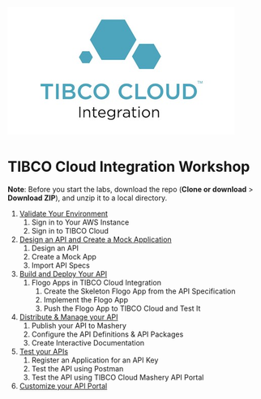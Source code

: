 # ![TIBCO Cloud](doc/images/tci.jpg) 
# TIBCO Cloud Integration Workshop

**Note**: Before you start the labs, download the repo (**Clone or download** > **Download ZIP**), and unzip it to a local directory.

1. [Validate Your Environment](doc/000.md)
    1. Sign in to Your AWS Instance
    2. Sign in to TIBCO Cloud
2. [Design an API and Create a Mock Application](doc/001.md)
    1. Design an API
    2. Create a Mock App
    3. Import API Specs
3. [Build and Deploy Your API](doc/002.md)
	1. Flogo Apps in TIBCO Cloud Integration
       1. Create the Skeleton Flogo App from the API Specification
       2. Implement the Flogo App
       3. Push the Flogo App to TIBCO Cloud and Test It   
4. [Distribute & Manage your API](doc/003.md)
    1. Publish your API to Mashery
    2. Configure the API Definitions & API Packages
    3. Create Interactive Documentation  
5. [Test your APIs](doc/004.md)
    1. Register an Application for an API Key
    2. Test the API using Postman
    3. Test the API using TIBCO Cloud Mashery API Portal
6. [Customize your API Portal](doc/005.md)
